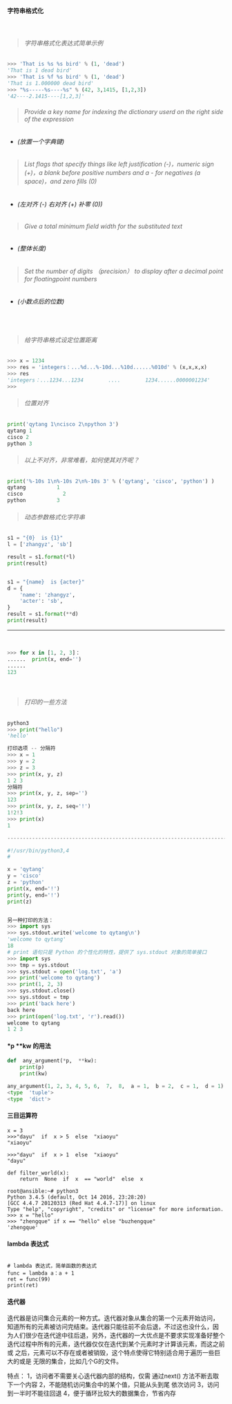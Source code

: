 #### 字符串格式化

<br>

> ###### 字符串格式化表达式简单示例

```python
>>> 'That is %s %s bird' % (1, 'dead')
'That is 1 dead bird'
>>> 'That is %f %s bird' % (1, 'dead')
'That is 1.000000 dead bird'
>>> "%s-----%s----%s" % (42, 3,1415, [1,2,3])
'42----2.1415----[1,2,3]'
```


> ###### Provide a key name for indexing the dictionary userd on the right side of the expression 
* ###### (放置一个字典键)

> ###### List flags that specify things like left justification (-)，numeric sign (+)，a blank before positive numbers and a - for negatives (a space)，and zero fills (0)   
* ###### (左对齐 (-) 右对齐 (+) 补零 (0))

> ###### Give a total minimum field width for the substituted text 
* ###### (整体长度)

> ###### Set the number of digits （precision） to display after a decimal point for floatingpoint numbers 
* ###### (小数点后的位数)


<br>

> ###### 给字符串格式设定位置距离

```python
>>> x = 1234
>>> res = 'integers：...%d...%-10d...%10d......%010d' % (x,x,x,x)
>>> res
'integers：...1234...1234        ....        1234......0000001234'
>>>
```

> ###### 位置对齐

```python
print('qytang 1\ncisco 2\npython 3')
qytang 1
cisco 2
python 3
```

> ###### 以上不对齐，非常难看，如何使其对齐呢？

```python
print('%-10s 1\n%-10s 2\n%-10s 3' % ('qytang', 'cisco', 'python') )
qytang          1
cisco             2
python          3
```


> ###### 动态参数格式化字符串

```python
s1 = "{0}  is {1}"
l = ['zhangyz', 'sb']

result = s1.format(*l)
print(result)


s1 = "{name}  is {acter}"
d = {     
    'name': 'zhangyz',     
    'acter': 'sb',
}
result = s1.format(**d)
print(result)
```

----------------------------------------------------------------------------

<br>

```python
>>> for x in [1, 2, 3]：
......  print(x, end='')
......
123
```

<br>

> ###### 打印的一些方法

```python
python3
>>> print("hello")
'hello'

打印选项 -- 分隔符
>>> x = 1
>>> y = 2
>>> z = 3
>>> print(x, y, z)
1 2 3
分隔符
>>> print(x, y, z, sep='')
123
>>> print(x, y, z, seq='!')
1!2!3
>>> print(x)
1

--------------------------------------------------------------------------------------

#!/usr/bin/python3,4
#

x = 'qytang'
y = 'cisco'
z = 'python'
print(x, end='!')
print(y, end='!')
print(z)


另一种打印的方法：
>>> import sys
>>> sys.stdout.write('welcome to qytang\n')
'welcome to qytang'
18
# print 语句只是 Python 的个性化的特性，提供了 sys.stdout 对象的简单接口
>>> import sys
>>> tmp = sys.stdout
>>> sys.stdout = open('log.txt', 'a')
>>> print('welcome to qytang')
>>> print(1, 2, 3)
>>> sys.stdout.close()
>>> sys.stdout = tmp
>>> print('back here')
back here
>>> print(open('log.txt', 'r').read())
welcome to qytang
1 2 3
```

#### *p **kw 的用法

```python
def  any_argument(*p,  **kw):
	print(p)
	print(kw)

any_argument(1, 2, 3, 4, 5, 6,  7,  8,  a = 1,  b = 2,  c = 1,  d = 1)
<type  'tuple'>
<type  'dict'>
```

#### 三目运算符

```shell
x = 3
>>>"dayu"  if  x > 5  else  "xiaoyu"
"xiaoyu"

>>>"dayu"  if  x > 1  else  "xiaoyu"
"dayu"

def filter_world(x):
    return  None  if  x  == "world"  else  x

root@ansible:~# python3
Python 3.4.5 (default, Oct 14 2016, 23:28:20) 
[GCC 4.4.7 20120313 (Red Hat 4.4.7-17)] on linux
Type "help", "copyright", "credits" or "license" for more information.
>>> x = "hello"
>>> "zhengque" if x == "hello" else "buzhengque"
'zhengque' 
```

#### lambda 表达式

```shell

# lambda 表达式，简单函数的表达式
func = lambda a：a + 1
ret = func(99)
print(ret)

```


#### 迭代器

迭代器是访问集合元素的一种方式。迭代器对象从集合的第一个元素开始访问，
知道所有的元素被访问完结束。迭代器只能往前不会后退，不过这也没什么，因
为人们很少在迭代途中往后退，另外，迭代器的一大优点是不要求实现准备好整个
迭代过程中所有的元素，迭代器仅仅在迭代到某个元素时才计算该元素，而这之前或
之后，元素可以不存在或者被销毁，这个特点使得它特别适合用于遍历一些巨大的或是
无限的集合，比如几个G的文件。

特点：
1，访问者不需要关心迭代器内部的结构，仅需
通过next() 方法不断去取下一个内容
2，不能随机访问集合中的某个值，只能从头到尾
依次访问
3，访问到一半时不能往回退
4，便于循环比较大的数据集合，节省内存
